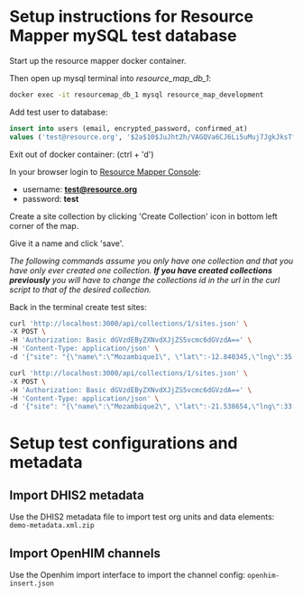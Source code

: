 # Setup instructions for Resource Mapper mySQL test database

Start up the resource mapper docker container.

Then open up mysql terminal into *resource_map_db_1*:
```bash
docker exec -it resourcemap_db_1 mysql resource_map_development
```

Add test user to database:

```sql
insert into users (email, encrypted_password, confirmed_at)
values ('test@resource.org', '$2a$10$JuJht2h/VAGQVa6CJ6Li5uMuj7JgkJksTfFpcd4XlFPsjy10QAOEi', '2017-11-20 13:08:19');
```

Exit out of docker container: (ctrl + 'd')

In your browser login to [Resource Mapper Console](http://localhost:3000/en):
- username: **test@resource.org**
- password: **test**

Create a site collection by clicking 'Create Collection' icon in bottom left corner of the map.

Give it a name and click 'save'.

*The following commands assume you only have one collection and that you have only ever created one collection. __If you have created collections previously__ you will have to change the collections id in the url in the curl script to that of the desired collection.*

Back in the terminal create test sites:
```bash
curl 'http://localhost:3000/api/collections/1/sites.json' \
-X POST \
-H 'Authorization: Basic dGVzdEByZXNvdXJjZS5vcmc6dGVzdA==' \
-H 'Content-Type: application/json' \
-d '{"site": "{\"name\":\"Mozambique1\", \"lat\":-12.840345,\"lng\":35.396875}"}'

curl 'http://localhost:3000/api/collections/1/sites.json' \
-X POST \
-H 'Authorization: Basic dGVzdEByZXNvdXJjZS5vcmc6dGVzdA==' \
-H 'Content-Type: application/json' \
-d '{"site": "{\"name\":\"Mozambique2\", \"lat\":-21.538654,\"lng\":33.291775}"}'
```

# Setup test configurations and metadata

## Import DHIS2 metadata

Use the DHIS2 metadata file to import test org units and data elements: `demo-metadata.xml.zip`

## Import OpenHIM channels

Use the Openhim import interface to import the channel config: `openhim-insert.json`